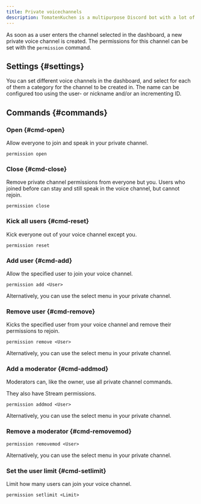 ```yaml
---
title: Private voicechannels
description: TomatenKuchen is a multipurpose Discord bot with a lot of features for your server. Explains private channels and their commands
---
```


As soon as a user enters the channel selected in the dashboard, a new private voice channel is created.
The permissions for this channel can be set with the `permission` command.

## Settings {#settings}

You can set different voice channels in the dashboard, and select for each of them a category for the channel to be created in.
The name can be configured too using the user- or nickname and/or an incrementing ID.

## Commands {#commands}

### Open {#cmd-open}

Allow everyone to join and speak in your private channel.

`permission open`

### Close {#cmd-close}

Remove private channel permissions from everyone but you.
Users who joined before can stay and still speak in the voice channel, but cannot rejoin.

`permission close`

### Kick all users {#cmd-reset}

Kick everyone out of your voice channel except you.

`permission reset`

### Add user {#cmd-add}

Allow the specified user to join your voice channel.

`permission add <User>`

Alternatively, you can use the select menu in your private channel.

### Remove user {#cmd-remove}

Kicks the specified user from your voice channel and remove their permissions to rejoin.

`permission remove <User>`

Alternatively, you can use the select menu in your private channel.

### Add a moderator {#cmd-addmod}

Moderators can, like the owner, use all private channel commands.

They also have Stream permissions.

`permission addmod <User>`

Alternatively, you can use the select menu in your private channel.

### Remove a moderator {#cmd-removemod}

`permission removemod <User>`

Alternatively, you can use the select menu in your private channel.

### Set the user limit {#cmd-setlimit}

Limit how many users can join your voice channel.

`permission setlimit <Limit>`

